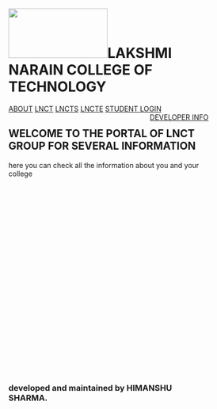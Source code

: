 <!DOCTYPE html>
<html>
<head>
<style>
* {
  box-sizing: border-box;
}

body {
  font-family: Arial;
  padding: 10px;
  background: #f1f1f1;
}

/* Header/Blog Title */
.header {
color:red;
  padding: 30px;
  text-align: center;
  background: yellow;
  font-family:algerian;
}

.header h1 {
  font-size: 50px;
}

/* Style the top navigation bar */
.topnav {
  overflow: hidden;
  background-color: #333;
}

/* Style the topnav links */
.topnav a {
  float: left;
  display: block;
  color:white;
  text-align: center;
  padding: 14px 16px;
  text-decoration: none;
  border:1px solid white;
}

/* Change color on hover */
.topnav a:hover {
  background-color: red;
  color: white;
}
h2{
text align :center;
font-family:cursive;
color:red;
}
/* Create two unequal columns that floats next to each other */
/* Left column */
h3{
background-color:yellow;
color:red;
font-family:algerian;
}

</style>
</head>
<body>

<div class="header">
  <h1>
  <img src="https://lnct.ac.in/wp-content/uploads/2018/11/lnct-g-logo.png" width="200" height="100">LAKSHMI NARAIN COLLEGE OF TECHNOLOGY</h1>
  
</div>

<div class="topnav">
  <a href="https://lnct.ac.in/lnct-group/">ABOUT</a>
  <a href="https://www.lnct.ac.in/lnct-college/">LNCT</a>
  <a href="https://lnct.ac.in/lnct-and-science/">LNCTS</a>
  <a href="https://lnct.ac.in/lnct-excellence-college/">LNCTE</a>
  <a href="http://portal.lnct.ac.in/accsoft2/login.aspx">STUDENT LOGIN</a>
  <a href="https://lnct.ac.in/contact" style="float:right">DEVELOPER INFO</a>
</div>
<h2>
WELCOME TO THE PORTAL OF LNCT GROUP FOR SEVERAL INFORMATION
</h2>
<p>
here you can check all the information about you and your college


<br>
<br>
<br>
<br>
<br><br><br><br><br><br><br><br><br><br><br><br><br><br><br><br><br><br><br><br>
</p>
<h3>
developed and maintained by HIMANSHU SHARMA.
</h3>

</body>
</html>
